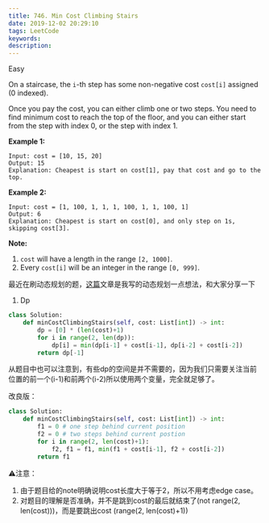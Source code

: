 ```yaml
---
title: 746. Min Cost Climbing Stairs
date: 2019-12-02 20:29:10
tags: LeetCode
keywords:
description:
---
```


Easy

On a staircase, the `i`-th step has some non-negative cost `cost[i]` assigned (0 indexed).

Once you pay the cost, you can either climb one or two steps. You need to find minimum cost to reach the top of the floor, and you can either start from the step with index 0, or the step with index 1.

**Example 1:**

```
Input: cost = [10, 15, 20]
Output: 15
Explanation: Cheapest is start on cost[1], pay that cost and go to the top.
```



**Example 2:**

```
Input: cost = [1, 100, 1, 1, 1, 100, 1, 1, 100, 1]
Output: 6
Explanation: Cheapest is start on cost[0], and only step on 1s, skipping cost[3].
```



**Note:**

1. `cost` will have a length in the range `[2, 1000]`.
2. Every `cost[i]` will be an integer in the range `[0, 999]`.

<!--more-->

最近在刷动态规划的题，[这篇](https://t123456ll.github.io/DP%E5%8A%A8%E6%80%81%E8%A7%84%E5%88%92%E7%9A%84%E4%B8%80%E4%BA%9B%E6%83%B3%E6%B3%95%20+%20Leetcode120,213%20Solution.html)文章是我写的动态规划一点想法，和大家分享一下

1. Dp

```python
class Solution:
    def minCostClimbingStairs(self, cost: List[int]) -> int:
        dp = [0] * (len(cost)+1)
        for i in range(2, len(dp)):
            dp[i] = min(dp[i-1] + cost[i-1], dp[i-2] + cost[i-2])
        return dp[-1]
```

从题目中也可以注意到，有些dp的空间是并不需要的，因为我们只需要关注当前位置的前一个(i-1)和前两个(i-2)所以使用两个变量，完全就足够了。

改良版：

```python
class Solution:
    def minCostClimbingStairs(self, cost: List[int]) -> int:
        f1 = 0 # one step behind current position
        f2 = 0 # two steps behind current postion
        for i in range(2, len(cost)+1):
            f2, f1 = f1, min(f1 + cost[i-1], f2 + cost[i-2])
        return f1
```

⚠️注意： 

1. 由于题目给的note明确说明cost长度大于等于2，所以不用考虑edge case。
2. 对题目的理解是否准确，并不是跳到cost的最后就结束了(not range(2, len(cost)))，而是要跳出cost (range(2, len(cost)+1))

